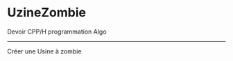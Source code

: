 # UzineZombie

Devoir CPP/H
programmation Algo
________________________________
Créer une Usine à zombie
